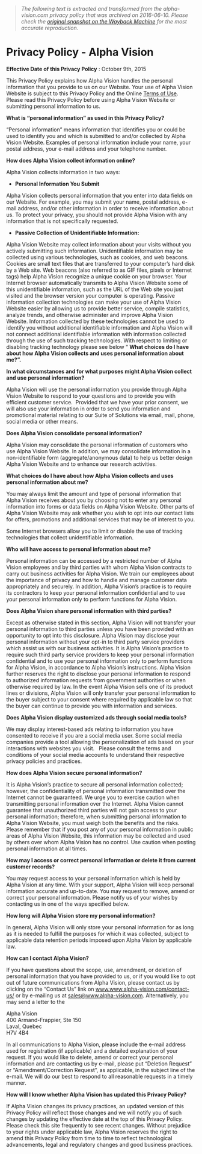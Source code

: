 > *The following text is extracted and transformed from the alpha-vision.com privacy policy that was archived on 2016-06-10. Please check the [original snapshot on the Wayback Machine](https://web.archive.org/web/20160610170148id_/http%3A//www.alpha-vision.com/privacy-policy) for the most accurate reproduction.*

# Privacy Policy - Alpha Vision

**Effective Date of this Privacy Policy** : October 9th, 2015

This Privacy Policy explains how Alpha Vision handles the personal information that you provide to us on our Website. Your use of Alpha Vision Website is subject to this Privacy Policy and the Online [Terms of Use](https://www.similac.ca/en/terms-use/). Please read this Privacy Policy before using Alpha Vision Website or submitting personal information to us.

**What is “personal information” as used in this Privacy Policy?**

“Personal information” means information that identifies you or could be used to identify you and which is submitted to and/or collected by Alpha Vision Website. Examples of personal information include your name, your postal address, your e-mail address and your telephone number.

**How does Alpha Vision collect information online?**

Alpha Vision collects information in two ways:

  * **Personal Information You Submit**



Alpha Vision collects personal information that you enter into data fields on our Website. For example, you may submit your name, postal address, e-mail address, and/or other information in order to receive information about us. To protect your privacy, you should not provide Alpha Vision with any information that is not specifically requested.

  * **Passive Collection of Unidentifiable Information:**



Alpha Vision Website may collect information about your visits without you actively submitting such information. Unidentifiable information may be collected using various technologies, such as cookies, and web beacons. Cookies are small text files that are transferred to your computer’s hard disk by a Web site. Web beacons (also referred to as GIF files, pixels or Internet tags) help Alpha Vision recognize a unique cookie on your browser. Your Internet browser automatically transmits to Alpha Vision Website some of this unidentifiable information, such as the URL of the Web site you just visited and the browser version your computer is operating. Passive information collection technologies can make your use of Alpha Vision Website easier by allowing us to provide better service, compile statistics, analyze trends, and otherwise administer and improve Alpha Vision Website. Information collected by these technologies cannot be used to identify you without additional identifiable information and Alpha Vision will not connect additional identifiable information with information collected through the use of such tracking technologies. With respect to limiting or disabling tracking technology please see below “ **What choices do I have about how Alpha Vision collects and uses personal information about me?”.**

**In what circumstances and for what purposes might Alpha Vision collect and use personal information?**

Alpha Vision will use the personal information you provide through Alpha Vision Website to respond to your questions and to provide you with efficient customer service.  Provided that we have your prior consent, we will also use your information in order to send you information and promotional material relating to our Suite of Solutions via email, mail, phone, social media or other means.

**Does Alpha Vision consolidate personal information?**

Alpha Vision may consolidate the personal information of customers who use Alpha Vision Website. In addition, we may consolidate information in a non-identifiable form (aggregate/anonymous data) to help us better design Alpha Vision Website and to enhance our research activities.

**What choices do I have about how Alpha Vision collects and uses personal information about me?**

You may always limit the amount and type of personal information that Alpha Vision receives about you by choosing not to enter any personal information into forms or data fields on Alpha Vision Website. Other parts of Alpha Vision Website may ask whether you wish to opt into our contact lists for offers, promotions and additional services that may be of interest to you.

Some Internet browsers allow you to limit or disable the use of tracking technologies that collect unidentifiable information.

**Who will have access to personal information about me?**

Personal information can be accessed by a restricted number of Alpha Vision employees and by third parties with whom Alpha Vision contracts to carry out business activities for Alpha Vision. We train our employees about the importance of privacy and how to handle and manage customer data appropriately and securely. In addition, Alpha Vision’s practice is to require its contractors to keep your personal information confidential and to use your personal information only to perform functions for Alpha Vision.

**Does Alpha Vision share personal information with third parties?**

Except as otherwise stated in this section, Alpha Vision will not transfer your personal information to third parties unless you have been provided with an opportunity to opt into this disclosure. Alpha Vision may disclose your personal information without your opt-in to third party service providers which assist us with our business activities. It is Alpha Vision’s practice to require such third party service providers to keep your personal information confidential and to use your personal information only to perform functions for Alpha Vision, in accordance to Alpha Vision’s instructions. Alpha Vision further reserves the right to disclose your personal information to respond to authorized information requests from government authorities or when otherwise required by law. In the event Alpha Vision sells one of its product lines or divisions, Alpha Vision will only transfer your personal information to the buyer subject to your consent where required by applicable law so that the buyer can continue to provide you with information and services.

**Does Alpha Vision display customized ads through social media tools?**

We may display interest-based ads relating to information you have consented to receive if you are a social media user. Some social media companies provide a tool allowing the personalization of ads based on your interactions with websites you visit.   Please consult the terms and conditions of your social media accounts to understand their respective privacy policies and practices.

**How does Alpha Vision secure personal information?**

It is Alpha Vision’s practice to secure all personal information collected; however, the confidentiality of personal information transmitted over the Internet cannot be guaranteed. We urge you to exercise caution when transmitting personal information over the Internet. Alpha Vision cannot guarantee that unauthorized third parties will not gain access to your personal information; therefore, when submitting personal information to Alpha Vision Website, you must weigh both the benefits and the risks. Please remember that if you post any of your personal information in public areas of Alpha Vision Website, this information may be collected and used by others over whom Alpha Vision has no control. Use caution when posting personal information at all times.

**How may I access or correct personal information or delete it from current customer records?**

You may request access to your personal information which is held by Alpha Vision at any time. With your support, Alpha Vision will keep personal information accurate and up-to-date. You may request to remove, amend or correct your personal information. Please notify us of your wishes by contacting us in one of the ways specified below.

**How long will Alpha Vision store my personal information?**

In general, Alpha Vision will only store your personal information for as long as it is needed to fulfill the purposes for which it was collected, subject to applicable data retention periods imposed upon Alpha Vision by applicable law.

**How can I contact Alpha Vision?**

If you have questions about the scope, use, amendment, or deletion of personal information that you have provided to us, or if you would like to opt out of future communications from Alpha Vision, please contact us by clicking on the “Contact Us” link on www.www.alpha-vision.com/contact-us/ or by e-mailing us at [sales@www.alpha-vision.com](mailto:sales@www.alpha-vision.com). Alternatively, you may send a letter to the

Alpha Vision  
400 Armand-Frappier, Ste 150  
Laval, Quebec  
H7V 4B4

In all communications to Alpha Vision, please include the e-mail address used for registration (if applicable) and a detailed explanation of your request. If you would like to delete, amend or correct your personal information and are contacting us by e-mail, please put “Deletion Request” or “Amendment/Correction Request”, as applicable, in the subject line of the e-mail. We will do our best to respond to all reasonable requests in a timely manner.

**How will I know whether Alpha Vision has updated this Privacy Policy?**

If Alpha Vision changes its privacy practices, an updated version of this Privacy Policy will reflect those changes and we will notify you of such changes by updating the effective date at the top of this Privacy Policy. Please check this site frequently to see recent changes. Without prejudice to your rights under applicable law, Alpha Vision reserves the right to amend this Privacy Policy from time to time to reflect technological advancements, legal and regulatory changes and good business practices.
